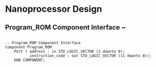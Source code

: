 # Nanoprocessor Design

<h2>Program_ROM Component Interface ~</h2>

<pre>
<code>
-- Program_ROM Component Interface
Component Program_ROM
    Port ( address : in STD_LOGIC_VECTOR (2 downto 0);
           instruction_code : out STD_LOGIC_VECTOR (11 downto 0));
    END COMPONENT;
</code>
</pre>